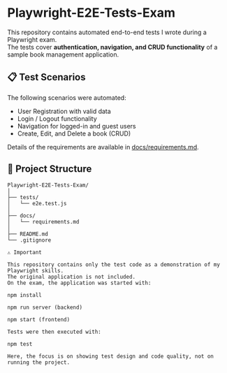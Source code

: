 # Playwright-E2E-Tests-Exam

This repository contains automated end-to-end tests I wrote during a Playwright exam.  
The tests cover **authentication, navigation, and CRUD functionality** of a sample book management application.

## 📋 Test Scenarios
The following scenarios were automated:
- User Registration with valid data
- Login / Logout functionality
- Navigation for logged-in and guest users
- Create, Edit, and Delete a book (CRUD)

Details of the requirements are available in [docs/requirements.md](docs/requirements.md).

## 📂 Project Structure
```plaintext
Playwright-E2E-Tests-Exam/
│
├── tests/
│   └── e2e.test.js     
│
├── docs/
│   └── requirements.md          
│
├── README.md                    
└── .gitignore                   

⚠️ Important

This repository contains only the test code as a demonstration of my Playwright skills.
The original application is not included.
On the exam, the application was started with:

npm install

npm run server (backend)

npm start (frontend)

Tests were then executed with:

npm test

Here, the focus is on showing test design and code quality, not on running the project.
